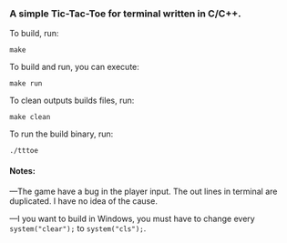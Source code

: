 ### A simple Tic-Tac-Toe for terminal written in C/C++.

To build, run:

	make
	
To build and run, you can execute:

	make run
	
To clean outputs builds files, run:

	make clean
	
To run the build binary, run:
	
	./tttoe

#### Notes:

—The game have a bug in the player input. The out lines in terminal are duplicated. I have no idea of the cause.

—I you want to build in Windows, you must have to 
change every ````system("clear");```` to 
````system("cls");````.

